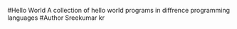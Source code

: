 #Hello World
A collection of hello world programs in diffrence programming languages
#Author 
Sreekumar kr
